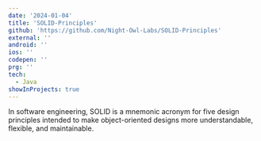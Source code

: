 ```yaml
---
date: '2024-01-04'
title: 'SOLID-Principles'
github: 'https://github.com/Night-Owl-Labs/SOLID-Principles'
external: ''
android: ''
ios: ''
codepen: ''
prg: ''
tech:
  - Java
showInProjects: true
---
```


In software engineering, SOLID is a mnemonic acronym for five design principles intended to make object-oriented designs more understandable, flexible, and maintainable.
